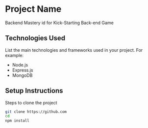 # Project Name

Backend Mastery id for Kick-Starting Back-end Game


## Technologies Used

List the main technologies and frameworks used in your project. For example:
- Node.js
- Express.js
- MongoDB


## Setup Instructions

Steps to clone the project

```bash
git clone https://github.com
cd 
npm install
